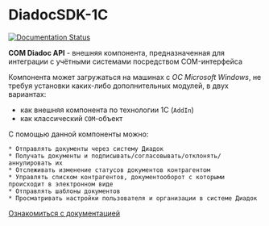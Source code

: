 # DiadocSDK-1C

[![Documentation Status](https://readthedocs.org/projects/diadocsdk-1c/badge/?version=latest)](https://readthedocs.org/projects/diadocsdk-1c/?badge=latest)

**COM Diadoc API** - внешняя компонента, предназначенная для интеграции с учётными системами посредством COM-интерфейса

Компонента может загружаться на машинах с *ОС Microsoft Windows*, не требуя установки каких-либо дополнительных модулей, в двух вариантах:

* как внешняя компонента по технологии 1С (``AddIn``)
* как классический ``COM``-объект


С помощью данной компоненты можно:

    * Отправлять документы через систему Диадок
    * Получать документы и подписывать/согласовывать/отклонять/аннулировать их
    * Отслеживать изменение статусов документов контрагентом
    * Управлять списком контрагентов, документооборот с которыми происходит в электронном виде
    * Отправлять шаблоны документов
    * Просматривать настройки пользователя и организации в системе Диадок

[Ознакомиться с документацией](http://1c-docs.diadoc.ru/)
